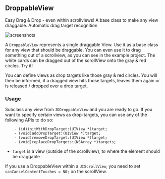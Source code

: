 ## DroppableView

Easy Drag & Drop - even within scrollviews! A base class to make any view draggable. Automatic drag target recognition.
 
![screenshots](https://user-images.githubusercontent.com/807039/169490230-66ced2bc-bfc2-4270-bd6d-21a9823a9f8c.png)

A `DroppableView` represents a single draggable View. Use it as a base class for any view that should be draggable. You can even use it to drag something out of a scrollview, as you can see in the example project. The white cards can be dragged out of the scrollView onto the gray & red circles. Try it!

You can define views as drop targets like those gray & red circles. You will then be informed, if a dragged view hits those targets, leaves them again or is released / dropped over a drop target.

### Usage

Subclass any view from `JDDroppableView` and you are ready to go. If you want to specify certain views as drop-targets, you can use any of the following APIs to do so:

```objc
    - (id)initWithDropTarget:(UIView *)target;
    - (void)addDropTarget:(UIView *)target;
    - (void)removeDropTarget:(UIView *)target;
    - (void)replaceDropTargets:(NSArray *)targets;
```

- `target` is a view (outside of the scrollview), to where the element should be draggable

If you use a DroppableView within a `UIScrollView`, you need to set `canCancelContentTouches = NO;` on the scrollView.
